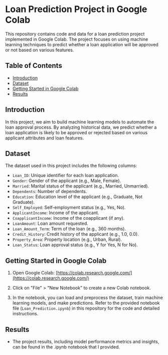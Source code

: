 # Loan Prediction Project in Google Colab

This repository contains code and data for a loan prediction project implemented in Google Colab. The project focuses on using machine learning techniques to predict whether a loan application will be approved or not based on various features.

## Table of Contents

- [Introduction](#introduction)
- [Dataset](#dataset)
- [Getting Started in Google Colab](#getting-started-in-google-colab)
- [Results](#results)
## Introduction

In this project, we aim to build machine learning models to automate the loan approval process. By analyzing historical data, we predict whether a loan application is likely to be approved or rejected based on various applicant attributes and loan features.

## Dataset

The dataset used in this project includes the following columns:

- `Loan_ID`: Unique identifier for each loan application.
- `Gender`: Gender of the applicant (e.g., Male, Female).
- `Married`: Marital status of the applicant (e.g., Married, Unmarried).
- `Dependents`: Number of dependents.
- `Education`: Education level of the applicant (e.g., Graduate, Not Graduate).
- `Self_Employed`: Self-employment status (e.g., Yes, No).
- `ApplicantIncome`: Income of the applicant.
- `CoapplicantIncome`: Income of the coapplicant (if any).
- `LoanAmount`: Loan amount requested.
- `Loan_Amount_Term`: Term of the loan (e.g., 360 months).
- `Credit_History`: Credit history of the applicant (e.g., 1.0, 0.0).
- `Property_Area`: Property location (e.g., Urban, Rural).
- `Loan_Status`: Loan approval status (e.g., Y for Yes, N for No).

## Getting Started in Google Colab

1. Open Google Colab: [https://colab.research.google.com/](https://colab.research.google.com/)

2. Click on "File" > "New Notebook" to create a new Colab notebook.

3. In the notebook, you can load and preprocess the dataset, train machine learning models, and make predictions. Refer to the provided notebook file (`Loan_Prediction.ipynb`) in this repository for the code and detailed instructions.

## Results

- The project results, including model performance metrics and insights, can be found in the .ipynb notebook that I provided.
